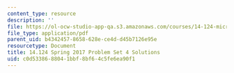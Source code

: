 ```yaml
---
content_type: resource
description: ''
file: https://ol-ocw-studio-app-qa.s3.amazonaws.com/courses/14-124-microeconomic-theory-iv-spring-2017/c0d5338688041bbf8bf64c5fe6ea90f1_MIT14_124S17_Pset4_sol.pdf
file_type: application/pdf
parent_uid: b4342457-8658-628e-ce4d-d45b7126e95e
resourcetype: Document
title: 14.124 Spring 2017 Problem Set 4 Solutions
uid: c0d53386-8804-1bbf-8bf6-4c5fe6ea90f1
---
```

